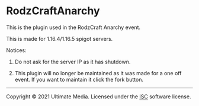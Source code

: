 # RodzCraftAnarchy

This is the plugin used in the RodzCraft Anarchy event.

This is made for 1.16.4/1.16.5 spigot servers.

Notices:

1. Do not ask for the server IP as it has shutdown.

2. This plugin will no longer be maintained as it was made for a one off event. If you want to maintain it click the fork button.

---

Copyright &copy; 2021 Ultimate Media. Licensed under the [ISC](LICENSE) software license.